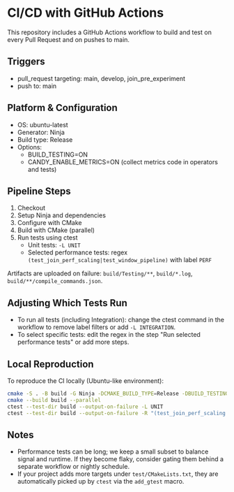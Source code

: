 # CI/CD with GitHub Actions

This repository includes a GitHub Actions workflow to build and test on every Pull Request and on pushes to main.

## Triggers
- pull_request targeting: main, develop, join_pre_experiment
- push to: main

## Platform & Configuration
- OS: ubuntu-latest
- Generator: Ninja
- Build type: Release
- Options:
  - BUILD_TESTING=ON
  - CANDY_ENABLE_METRICS=ON (collect metrics code in operators and tests)

## Pipeline Steps
1. Checkout
2. Setup Ninja and dependencies
3. Configure with CMake
4. Build with CMake (parallel)
5. Run tests using ctest
   - Unit tests: `-L UNIT`
   - Selected performance tests: regex `(test_join_perf_scaling|test_window_pipeline)` with label `PERF`

Artifacts are uploaded on failure: `build/Testing/**`, `build/*.log`, `build/**/compile_commands.json`.

## Adjusting Which Tests Run
- To run all tests (including Integration): change the ctest command in the workflow to remove label filters or add `-L INTEGRATION`.
- To select specific tests: edit the regex in the step "Run selected performance tests" or add more steps.

## Local Reproduction
To reproduce the CI locally (Ubuntu-like environment):

```bash
cmake -S . -B build -G Ninja -DCMAKE_BUILD_TYPE=Release -DBUILD_TESTING=ON -DCANDY_ENABLE_METRICS=ON
cmake --build build --parallel
ctest --test-dir build --output-on-failure -L UNIT
ctest --test-dir build --output-on-failure -R "(test_join_perf_scaling|test_window_pipeline)" -L PERF
```

## Notes
- Performance tests can be long; we keep a small subset to balance signal and runtime. If they become flaky, consider gating them behind a separate workflow or nightly schedule.
- If your project adds more targets under `test/CMakeLists.txt`, they are automatically picked up by `ctest` via the `add_gtest` macro.
